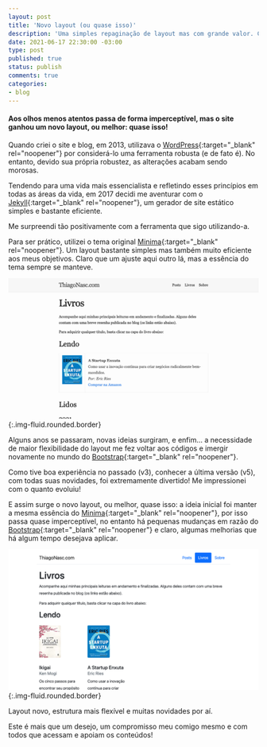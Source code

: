 ```yaml
---
layout: post
title: 'Novo layout (ou quase isso)'
description: 'Uma simples repaginação de layout mas com grande valor. Coisa boa vem por aí! Publicado por Thiago Nascimento.'
date: 2021-06-17 22:30:00 -03:00
type: post
published: true
status: publish
comments: true
categories:
- blog
---
```


#### Aos olhos menos atentos passa de forma imperceptível, mas o site ganhou um novo layout, ou melhor: quase isso!

Quando criei o site e blog, em 2013, utilizava o [WordPress][1]{:target="_blank" rel="noopener"} por considerá-lo uma ferramenta robusta (e de fato é). No entanto, devido sua própria robustez, as alterações acabam sendo morosas.

Tendendo para uma vida mais essencialista e refletindo esses princípios em todas as áreas da vida, em 2017 decidi me aventurar com o [Jekyll][2]{:target="_blank" rel="noopener"}, um gerador de site estático simples e bastante eficiente. 

Me surpreendi tão positivamente com a ferramenta que sigo utilizando-a.

Para ser prático, utilizei o tema original [Minima][3]{:target="_blank" rel="noopener"}. Um layout bastante simples mas também muito eficiente aos meus objetivos. Claro que um ajuste aqui outro lá, mas a essência do tema sempre se manteve.

![Printscreen mostrando o layout antigo do site com o tema minima: menu no topo em cinza claro e conteúdo corrido da página de livros](/assets/imgs/novo-layout/thiagonasc-layout-antigo-minima.jpg){:.img-fluid.rounded.border}

Alguns anos se passaram, novas ideias surgiram, e enfim... a necessidade de maior flexibilidade do layout me fez voltar aos códigos e imergir novamente no mundo do [Bootstrap][4]{:target="_blank" rel="noopener"}.

Como tive boa experiência no passado (v3), conhecer a última versão (v5), com todas suas novidades, foi extremamente divertido! Me impressionei com o quanto evoluiu!

E assim surge o novo layout, ou melhor, quase isso: a ideia inicial foi manter a mesma essência do [Minima][3]{:target="_blank" rel="noopener"}, por isso passa quase imperceptível, no entanto há pequenas mudanças em razão do [Bootstrap][4]{:target="_blank" rel="noopener"} e claro, algumas melhorias que há algum tempo desejava aplicar.

![Printscreen mostrando o layout novo do site com o tema em Bootstrap: menu no topo em fundo branco e conteúdo da página de livros mostrando-os de forma mais organizada, um ao lado do outro](/assets/imgs/novo-layout/thiagonasc-layout-novo-bootstrap.jpg){:.img-fluid.rounded.border}

Layout novo, estrutura mais flexível e muitas novidades por aí.

Este é mais que um desejo, um compromisso meu comigo mesmo e com todos que acessam e apoiam os conteúdos!

[1]: https://wordpress.com/pt-br/
[2]: https://jekyllrb.com/
[3]: https://jekyll.github.io/minima/
[4]: http://www.getbootstrap.com/